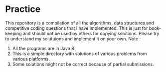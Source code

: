 # Practice
This repository is a compilation of all the algorithms, data structures and competitive coding questions that I have implemented. 
This is just for book-keeping and should not be used by others for copying solutions. Please try to understand my solutuions and implement it on your own.
Note : 
1. All the programs are in Java 8
2. This is a simple directory with solutions of various problems from various platforms.
3. Some solutions might not be correct because of partial submissions.
